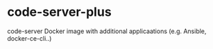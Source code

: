 # code-server-plus
code-server Docker image with additional applicaations (e.g. Ansible, docker-ce-cli..)
